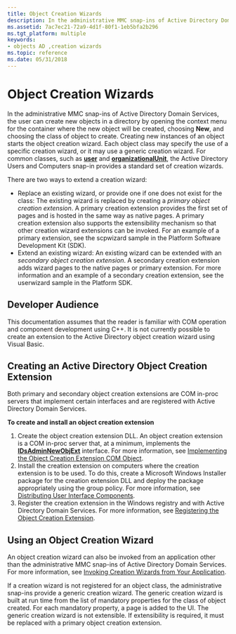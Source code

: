 ```yaml
---
title: Object Creation Wizards
description: In the administrative MMC snap-ins of Active Directory Domain Services, the user can create new objects in a directory by opening the context menu for the container where the new object will be created, choosing New, and choosing the class of object to create. Creating new instances of an object starts the object creation wizard. Each object class may specify the use of a specific creation wizard, or it may use a generic creation wizard. For common classes, such as user and organizationalUnit, the Active Directory Users and Computers snap-in provides a standard set of creation wizards.There are two ways to extend a creation wizard Replace an existing wizard, or provide one if one does not exist for the class The existing wizard is replaced by creating a primary object creation extension. A primary creation extension provides the first set of pages and is hosted in the same way as native pages. A primary creation extension also supports the extensibility mechanism so that other creation wizard extensions can be invoked. For an example of a primary extension, see the scpwizard sample in the Platform Software Development Kit (SDK).Extend an existing wizard An existing wizard can be extended with a secondary object creation extension. A secondary creation extension adds wizard pages to the native pages or primary extension. For more information and an example of a secondary creation extension, see the userwizard sample in the Platform SDK.
ms.assetid: 7ac7ec21-72a9-4d1f-80f1-1eb5bfa2b296
ms.tgt_platform: multiple
keywords:
- objects AD ,creation wizards
ms.topic: reference
ms.date: 05/31/2018
---
```


# Object Creation Wizards

In the administrative MMC snap-ins of Active Directory Domain Services, the user can create new objects in a directory by opening the context menu for the container where the new object will be created, choosing **New**, and choosing the class of object to create. Creating new instances of an object starts the object creation wizard. Each object class may specify the use of a specific creation wizard, or it may use a generic creation wizard. For common classes, such as [**user**](/windows/desktop/ADSchema/c-user) and [**organizationalUnit**](/windows/desktop/ADSchema/c-organizationalunit), the Active Directory Users and Computers snap-in provides a standard set of creation wizards.

There are two ways to extend a creation wizard:

-   Replace an existing wizard, or provide one if one does not exist for the class: The existing wizard is replaced by creating a *primary object creation extension*. A primary creation extension provides the first set of pages and is hosted in the same way as native pages. A primary creation extension also supports the extensibility mechanism so that other creation wizard extensions can be invoked. For an example of a primary extension, see the scpwizard sample in the Platform Software Development Kit (SDK).
-   Extend an existing wizard: An existing wizard can be extended with an *secondary object creation extension*. A secondary creation extension adds wizard pages to the native pages or primary extension. For more information and an example of a secondary creation extension, see the userwizard sample in the Platform SDK.

## Developer Audience

This documentation assumes that the reader is familiar with COM operation and component development using C++. It is not currently possible to create an extension to the Active Directory object creation wizard using Visual Basic.

## Creating an Active Directory Object Creation Extension

Both primary and secondary object creation extensions are COM in-proc servers that implement certain interfaces and are registered with Active Directory Domain Services.

**To create and install an object creation extension**

1.  Create the object creation extension DLL. An object creation extension is a COM in-proc server that, at a minimum, implements the [**IDsAdminNewObjExt**](/windows/desktop/api/DSAdmin/nn-dsadmin-idsadminnewobjext) interface. For more information, see [Implementing the Object Creation Extension COM Object](implementing-the-object-creation-extension-com-object.md).
2.  Install the creation extension on computers where the creation extension is to be used. To do this, create a Microsoft Windows Installer package for the creation extension DLL and deploy the package appropriately using the group policy. For more information, see [Distributing User Interface Components](distributing-user-interface-components.md).
3.  Register the creation extension in the Windows registry and with Active Directory Domain Services. For more information, see [Registering the Object Creation Extension](registering-the-object-creation-extension.md).

## Using an Object Creation Wizard

An object creation wizard can also be invoked from an application other than the administrative MMC snap-ins of Active Directory Domain Services. For more information, see [Invoking Creation Wizards from Your Application](invoking-creation-wizards-from-your-application.md).

If a creation wizard is not registered for an object class, the administrative snap-ins provide a generic creation wizard. The generic creation wizard is built at run time from the list of mandatory properties for the class of object created. For each mandatory property, a page is added to the UI. The generic creation wizard is not extensible. If extensibility is required, it must be replaced with a primary object creation extension.

 

 
